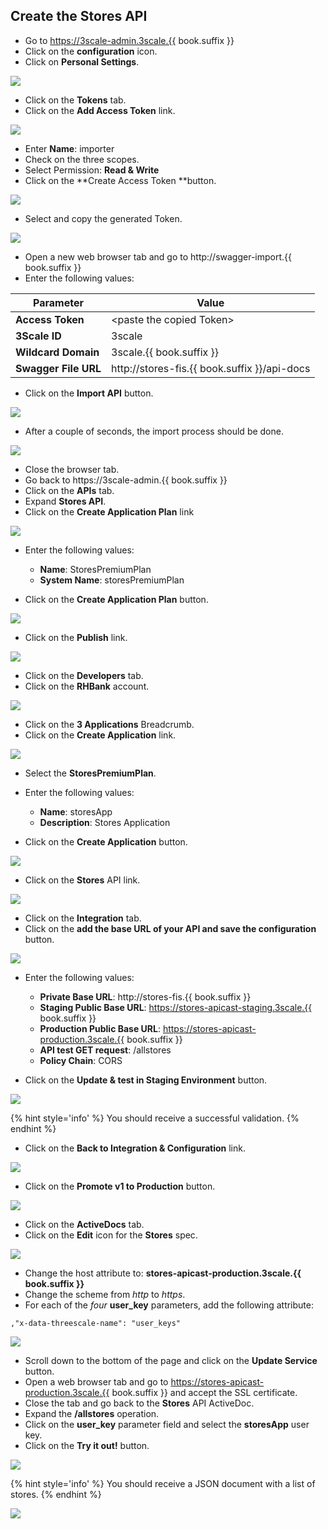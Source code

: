 ## Create the Stores API

* Go to https://3scale-admin.3scale.{{ book.suffix }}
* Click on the **configuration** icon.
* Click on **Personal Settings**.

![](../images/image50.png)

* Click on the **Tokens** tab.
* Click on the **Add Access Token** link.

![](../images/image62.png)

* Enter **Name**: importer
* Check on the three scopes.
* Select Permission: **Read &amp; Write**
* Click on the **Create Access Token **button.

![](../assets/Selection_362.png)

* Select and copy the generated Token.

![](../assets/Selection_363.png)

* Open a new web browser tab and go to http://swagger-import.{{ book.suffix }}
* Enter the following values:

| Parameter | Value |
| --- | --- |
| **Access Token** | &lt;paste the copied Token&gt; |
| **3Scale ID** | 3scale |
| **Wildcard Domain** | 3scale.{{ book.suffix }} |
| **Swagger File URL** | http://stores-fis.{{ book.suffix }}/api-docs|

* Click on the **Import API** button.

![](../assets/Selection_364.png)

* After a couple of seconds, the import process should be done.

![](../images/image86.png)

* Close the browser tab.
* Go back to  https://3scale-admin.{{ book.suffix }}
* Click on the **APIs** tab.
* Expand **Stores API**.
* Click on the **Create Application Plan** link

![](../assets/Selection_381.png)

* Enter the following values:
    * **Name**: StoresPremiumPlan
    * **System Name**: storesPremiumPlan

* Click on the **Create Application Plan** button.

![](../assets/Selection_382.png)

* Click on the **Publish** link.

![](../images/image59.png)

* Click on the **Developers** tab.
* Click on the **RHBank** account.

![](../images/image80.png)

* Click on the **3 Applications** Breadcrumb.
* Click on the **Create Application** link.

![](../images/image144.png)

* Select the **StoresPremiumPlan**.
* Enter the following values:
    * **Name**: storesApp
    * **Description**: Stores Application

* Click on the **Create Application** button.

![](../images/image169.png)

* Click on the **Stores** API link.

![](../assets/Selection_383.png)

* Click on the **Integration** tab.
* Click on the **add the base URL of your API and save the configuration** button.

![](../assets/Selection_384.png)

* Enter the following values:

    * **Private Base URL**: http://stores-fis.{{ book.suffix }}
    * **Staging Public Base URL**: https://stores-apicast-staging.3scale.{{ book.suffix }}
    * **Production Public Base URL**: https://stores-apicast-production.3scale.{{ book.suffix }}
    * **API test GET request**: /allstores
    * **Policy Chain**: CORS

* Click on the **Update &amp; test in Staging Environment** button.

![](../assets/Selection_368.png)

{% hint style='info' %}
You should receive a successful validation.
{% endhint %}

* Click on the **Back to Integration &amp; Configuration** link.

![](../images/image200.png)

* Click on the **Promote v1 to Production** button.

![](../images/image46.png)

* Click on the **ActiveDocs** tab.
* Click on the **Edit** icon for the **Stores** spec.

![](../assets/Selection_366.png)

* Change the host attribute to: **stores-apicast-production.3scale.{{ book.suffix }}**
* Change the scheme from _http_ to _https_.
* For each of the _four_ **user_key** parameters, add the following attribute: 

```
,"x-data-threescale-name": "user_keys"

```

![](../assets/Selection_369.png)

* Scroll down to the bottom of the page and click on the **Update Service** button.
* Open a web browser tab and go to https://stores-apicast-production.3scale.{{ book.suffix }} and accept the SSL certificate.
* Close the tab and go back to the **Stores** API ActiveDoc.
* Expand the **/allstores** operation.
* Click on the **user_key** parameter field and select the **storesApp** user key.
* Click on the **Try it out!** button.

![](../images/image161.png)

{% hint style='info' %}
You should receive a JSON document with a list of stores.
{% endhint %}

![](../images/image47.png)